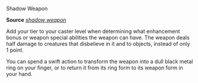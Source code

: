Shadow Weapon

**Source** [_shadow weapon_](ultimateMagic/spells/shadowWeapon.md#_shadow-weapon)

Add your tier to your caster level when determining what enhancement bonus or weapon special abilities the weapon can have. The weapon deals half damage to creatures that disbelieve in it and to objects, instead of only 1 point.

You can spend a swift action to transform the weapon into a dull black metal ring on your finger, or to return it from its ring form to its weapon form in your hand.

